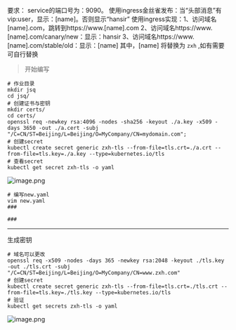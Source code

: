 要求：
service的端口号为：9090。
使用ingress金丝雀发布：当“头部消息”有vip:user，显示：[name]。否则显示“hansir”
使用ingress实现：1、访问域名[name].com，跳转到https://www.[name].com
2、访问域名https://www.[name].com/canary/new：显示：hansir
3、访问域名https://www.[name].com/stable/old：显示：[name]
其中，[name] 将替换为 `zxh` ,如有需要可自行替换

> 开始编写

```shell
# 作业目录
mkdir jsq
cd jsq/
# 创建证书与密钥
mkdir certs/
cd certs/
openssl req -newkey rsa:4096 -nodes -sha256 -keyout ./a.key -x509 -days 3650 -out ./a.cert -subj "/C=CN/ST=Beijing/L=Beijing/O=MyCompany/CN=mydomain.com";
# 创建secret
kubectl create secret generic zxh-tls --from-file=tls.crt=./a.crt --from-file=tls.key=./a.key --type=kubernetes.io/tls
# 查看secret
kubectl get secret zxh-tls -o yaml
```
![image.png](https://gitee.com/zhaojiedong/img/raw/master/202408021824622.png)

```shell
# 编写new.yaml
vim new.yaml
###

###
```

******
生成密钥
```shell
# 域名可以更改
openssl req -x509 -nodes -days 365 -newkey rsa:2048 -keyout ./tls.key -out ./tls.crt -subj "/C=CN/ST=Beijing/L=Beijing/O=MyCompany/CN=www.zxh.com"
# 创建secret
kubectl create secret generic zxh-tls --from-file=tls.crt=./tls.crt --from-file=tls.key=./tls.key --type=kubernetes.io/tls
# 验证
kubectl get secrets zxh-tls -o yaml
```
![image.png](https://gitee.com/zhaojiedong/img/raw/master/202408031215997.png)

```shell

```